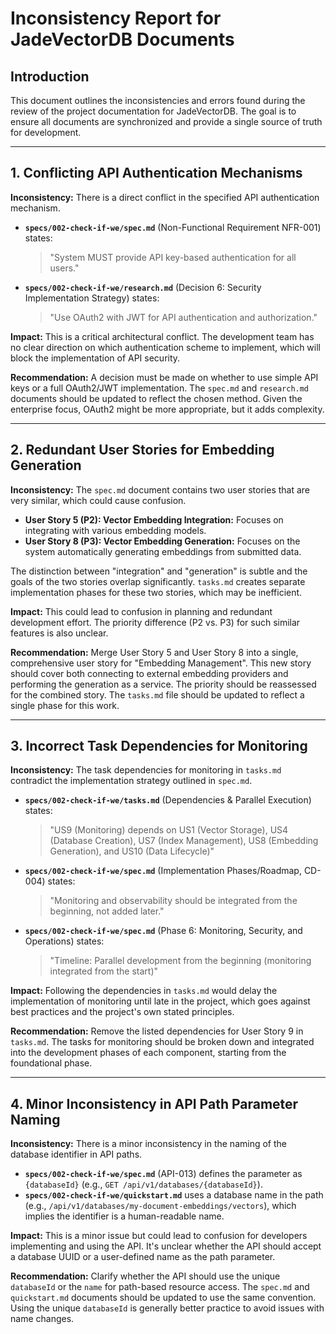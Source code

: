# Inconsistency Report for JadeVectorDB Documents

## Introduction

This document outlines the inconsistencies and errors found during the review of the project documentation for JadeVectorDB. The goal is to ensure all documents are synchronized and provide a single source of truth for development.

---

## 1. Conflicting API Authentication Mechanisms

**Inconsistency:**
There is a direct conflict in the specified API authentication mechanism.

- **`specs/002-check-if-we/spec.md`** (Non-Functional Requirement NFR-001) states:
  > "System MUST provide API key-based authentication for all users."

- **`specs/002-check-if-we/research.md`** (Decision 6: Security Implementation Strategy) states:
  > "Use OAuth2 with JWT for API authentication and authorization."

**Impact:**
This is a critical architectural conflict. The development team has no clear direction on which authentication scheme to implement, which will block the implementation of API security.

**Recommendation:**
A decision must be made on whether to use simple API keys or a full OAuth2/JWT implementation. The `spec.md` and `research.md` documents should be updated to reflect the chosen method. Given the enterprise focus, OAuth2 might be more appropriate, but it adds complexity.

---

## 2. Redundant User Stories for Embedding Generation

**Inconsistency:**
The `spec.md` document contains two user stories that are very similar, which could cause confusion.

- **User Story 5 (P2): Vector Embedding Integration:** Focuses on integrating with various embedding models.
- **User Story 8 (P3): Vector Embedding Generation:** Focuses on the system automatically generating embeddings from submitted data.

The distinction between "integration" and "generation" is subtle and the goals of the two stories overlap significantly. `tasks.md` creates separate implementation phases for these two stories, which may be inefficient.

**Impact:**
This could lead to confusion in planning and redundant development effort. The priority difference (P2 vs. P3) for such similar features is also unclear.

**Recommendation:**
Merge User Story 5 and User Story 8 into a single, comprehensive user story for "Embedding Management". This new story should cover both connecting to external embedding providers and performing the generation as a service. The priority should be reassessed for the combined story. The `tasks.md` file should be updated to reflect a single phase for this work.

---

## 3. Incorrect Task Dependencies for Monitoring

**Inconsistency:**
The task dependencies for monitoring in `tasks.md` contradict the implementation strategy outlined in `spec.md`.

- **`specs/002-check-if-we/tasks.md`** (Dependencies & Parallel Execution) states:
  > "US9 (Monitoring) depends on US1 (Vector Storage), US4 (Database Creation), US7 (Index Management), US8 (Embedding Generation), and US10 (Data Lifecycle)"

- **`specs/002-check-if-we/spec.md`** (Implementation Phases/Roadmap, CD-004) states:
  > "Monitoring and observability should be integrated from the beginning, not added later."
- **`specs/002-check-if-we/spec.md`** (Phase 6: Monitoring, Security, and Operations) states:
  > "Timeline: Parallel development from the beginning (monitoring integrated from the start)"

**Impact:**
Following the dependencies in `tasks.md` would delay the implementation of monitoring until late in the project, which goes against best practices and the project's own stated principles.

**Recommendation:**
Remove the listed dependencies for User Story 9 in `tasks.md`. The tasks for monitoring should be broken down and integrated into the development phases of each component, starting from the foundational phase.

---

## 4. Minor Inconsistency in API Path Parameter Naming

**Inconsistency:**
There is a minor inconsistency in the naming of the database identifier in API paths.

- **`specs/002-check-if-we/spec.md`** (API-013) defines the parameter as `{databaseId}` (e.g., `GET /api/v1/databases/{databaseId}`).
- **`specs/002-check-if-we/quickstart.md`** uses a database name in the path (e.g., `/api/v1/databases/my-document-embeddings/vectors`), which implies the identifier is a human-readable name.

**Impact:**
This is a minor issue but could lead to confusion for developers implementing and using the API. It's unclear whether the API should accept a database UUID or a user-defined name as the path parameter.

**Recommendation:**
Clarify whether the API should use the unique `databaseId` or the `name` for path-based resource access. The `spec.md` and `quickstart.md` documents should be updated to use the same convention. Using the unique `databaseId` is generally better practice to avoid issues with name changes.
